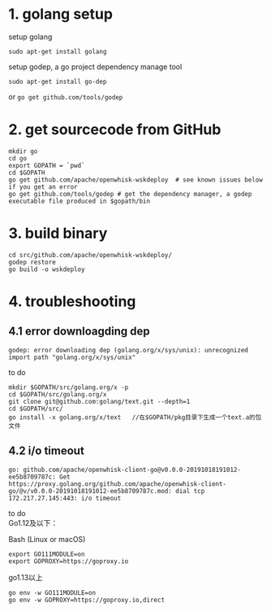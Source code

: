 # 1. golang setup

setup golang
```
sudo apt-get install golang
```

setup godep, a go project dependency manage tool

```
sudo apt-get install go-dep
```
or `go get github.com/tools/godep`

# 2. get sourcecode from GitHub

```
mkdir go
cd go
export GOPATH = `pwd`
cd $GOPATH
go get github.com/apache/openwhisk-wskdeploy  # see known issues below if you get an error
go get github.com/tools/godep # get the dependency manager, a godep executable file produced in $gopath/bin

```
# 3. build binary
```
cd src/github.com/apache/openwhisk-wskdeploy/
godep restore
go build -o wskdeploy
```

# 4. troubleshooting
## 4.1 error downloagding dep
```
godep: error downloading dep (golang.org/x/sys/unix): unrecognized import path "golang.org/x/sys/unix"

```
to do 
```
mkdir $GOPATH/src/golang.org/x -p
cd $GOPATH/src/golang.org/x
git clone git@github.com:golang/text.git --depth=1
cd $GOPATH/src/
go install -x golang.org/x/text   //在$GOPATH/pkg目录下生成一个text.a的包文件
```
## 4.2 i/o timeout

```
go: github.com/apache/openwhisk-client-go@v0.0.0-20191018191012-ee5b8709787c: Get https://proxy.golang.org/github.com/apache/openwhisk-client-go/@v/v0.0.0-20191018191012-ee5b8709787c.mod: dial tcp 172.217.27.145:443: i/o timeout

```
to do  
Go1.12及以下：

Bash (Linux or macOS)

```
export GO111MODULE=on
export GOPROXY=https://goproxy.io
```
go1.13以上  
```
go env -w GO111MODULE=on
go env -w GOPROXY=https://goproxy.io,direct

```


